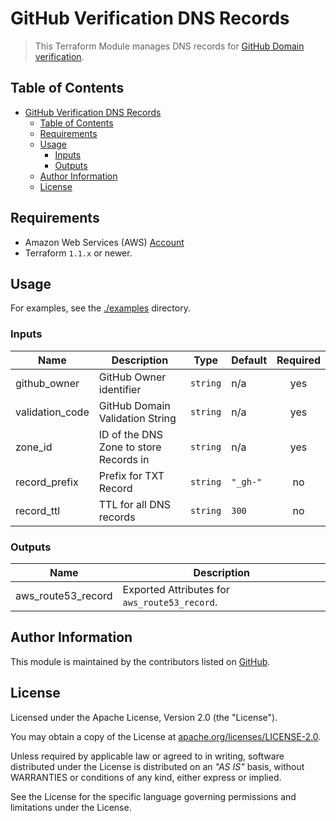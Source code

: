 # GitHub Verification DNS Records

> This Terraform Module manages DNS records for [GitHub Domain verification](https://help.github.com/en/articles/verifying-your-organizations-domain).

## Table of Contents

<!-- TOC -->
* [GitHub Verification DNS Records](#github-verification-dns-records)
  * [Table of Contents](#table-of-contents)
  * [Requirements](#requirements)
  * [Usage](#usage)
    * [Inputs](#inputs)
    * [Outputs](#outputs)
  * [Author Information](#author-information)
  * [License](#license)
<!-- TOC -->

## Requirements

* Amazon Web Services (AWS) [Account](https://aws.amazon.com/account/)
* Terraform `1.1.x` or newer.

## Usage

For examples, see the [./examples](https://github.com/ksatirli/terraform-aws-route53-workmail-records/tree/main/examples) directory.

<!-- BEGIN_TF_DOCS -->
### Inputs

| Name | Description | Type | Default | Required |
|------|-------------|------|---------|:--------:|
| github_owner | GitHub Owner identifier | `string` | n/a | yes |
| validation_code | GitHub Domain Validation String | `string` | n/a | yes |
| zone_id | ID of the DNS Zone to store Records in | `string` | n/a | yes |
| record_prefix | Prefix for TXT Record | `string` | `"_gh-"` | no |
| record_ttl | TTL for all DNS records | `string` | `300` | no |

### Outputs

| Name | Description |
|------|-------------|
| aws_route53_record | Exported Attributes for `aws_route53_record`. |
<!-- END_TF_DOCS -->

## Author Information

This module is maintained by the contributors listed on [GitHub](https://github.com/ksatirli/terraform-aws-route53-github-verification/graphs/contributors).

## License

Licensed under the Apache License, Version 2.0 (the "License").

You may obtain a copy of the License at [apache.org/licenses/LICENSE-2.0](http://www.apache.org/licenses/LICENSE-2.0).

Unless required by applicable law or agreed to in writing, software distributed under the License is distributed on an _"AS IS"_ basis, without WARRANTIES or conditions of any kind, either express or implied.

See the License for the specific language governing permissions and limitations under the License.
